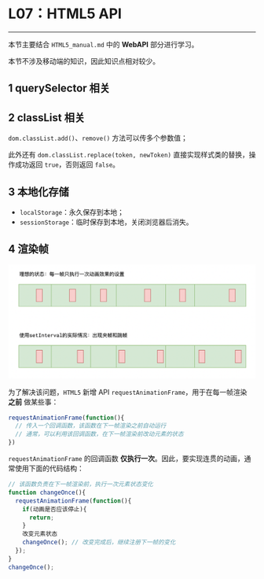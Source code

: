 # L07：HTML5 API

---

本节主要结合 `HTML5_manual.md` 中的 **WebAPI** 部分进行学习。

本节不涉及移动端的知识，因此知识点相对较少。



## 1 querySelector 相关



## 2 classList 相关

`dom.classList.add()`、`remove()` 方法可以传多个参数值；

此外还有 `dom.classList.replace(token, newToken)` 直接实现样式类的替换，操作成功返回 `true`，否则返回 `false`。



## 3 本地化存储

- `localStorage`：永久保存到本地；
- `sessionStorage`：临时保存到本地，关闭浏览器后消失。



## 4 渲染帧

![](../assets/0.25.png)

为了解决该问题，`HTML5` 新增 API `requestAnimationFrame`，用于在每一帧渲染 **之前** 做某些事：

```js
requestAnimationFrame(function(){
  // 传入一个回调函数，该函数在下一帧渲染之前自动运行
  // 通常，可以利用该回调函数，在下一帧渲染前改动元素的状态
})
```

`requestAnimationFrame` 的回调函数 **仅执行一次**。因此，要实现连贯的动画，通常使用下面的代码结构：

```js
// 该函数负责在下一帧渲染前，执行一次元素状态变化
function changeOnce(){
  requestAnimationFrame(function(){
    if(动画是否应该停止){
      return;
    }
    改变元素状态
    changeOnce(); // 改变完成后，继续注册下一帧的变化
  });
}
changeOnce();
```

